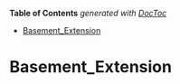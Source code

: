 <!-- START doctoc generated TOC please keep comment here to allow auto update -->
<!-- DON'T EDIT THIS SECTION, INSTEAD RE-RUN doctoc TO UPDATE -->
**Table of Contents**  *generated with [DocToc](https://github.com/thlorenz/doctoc)*

- [Basement_Extension](#basement_extension)

<!-- END doctoc generated TOC please keep comment here to allow auto update -->

# Basement_Extension
